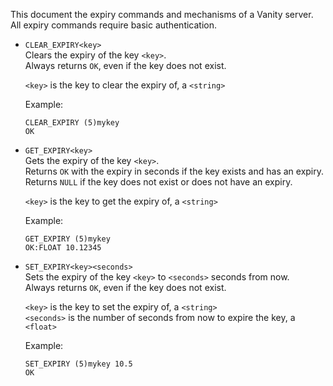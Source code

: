 This document the expiry commands and mechanisms of a Vanity server.
All expiry commands require basic authentication.

- `CLEAR_EXPIRY<key>`  
    Clears the expiry of the key `<key>`.  
    Always returns `OK`, even if the key does not exist.  

    `<key>` is the key to clear the expiry of, a `<string>`  

    Example:
    ```
    CLEAR_EXPIRY (5)mykey
    OK
    ```

- `GET_EXPIRY<key>`  
    Gets the expiry of the key `<key>`.  
    Returns `OK` with the expiry in seconds if the key exists and has an expiry.  
    Returns `NULL` if the key does not exist or does not have an expiry.  

    `<key>` is the key to get the expiry of, a `<string>`

    Example:
    ```
    GET_EXPIRY (5)mykey
    OK:FLOAT 10.12345
    ```

- `SET_EXPIRY<key><seconds>`  
    Sets the expiry of the key `<key>` to `<seconds>` seconds from now.  
    Always returns `OK`, even if the key does not exist.  

    `<key>` is the key to set the expiry of, a `<string>`  
    `<seconds>` is the number of seconds from now to expire the key, a `<float>`  

    Example:
    ```
    SET_EXPIRY (5)mykey 10.5
    OK
    ```
